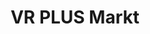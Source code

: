 ---
title: "VR PLUS Markt"
url: /dannenberg-elbe/vr-plus-markt-lueneburger-strasse/
shop: Allgemein
---